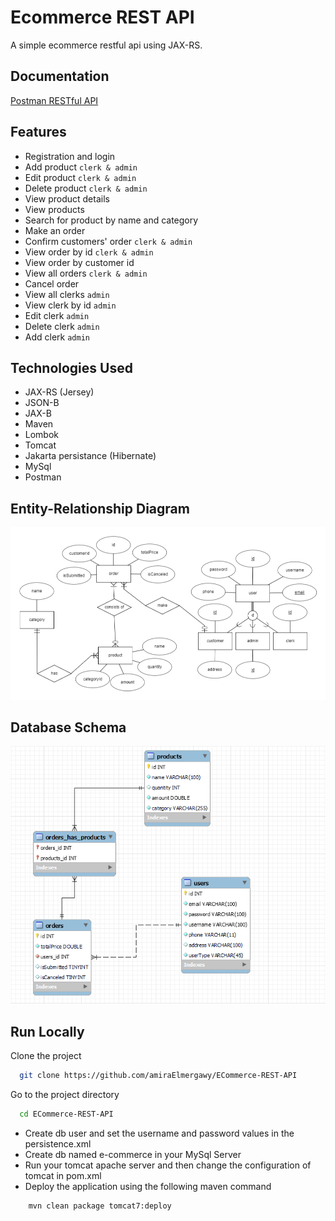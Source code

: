 
# Ecommerce REST API

A simple ecommerce restful api using JAX-RS.


## Documentation

[Postman RESTful API](https://documenter.getpostman.com/view/10348227/UyxdMA8V)


## Features

- Registration and login
- Add product  ```clerk & admin```
- Edit product ```clerk & admin```
- Delete product ```clerk & admin```
- View product details
- View products
- Search for product by name and category
- Make an order
- Confirm customers' order ```clerk & admin```
- View order by id ```clerk & admin```
- View order by customer id
- View all orders ```clerk & admin```
- Cancel order
- View all clerks ```admin```
- View clerk by id ```admin```
- Edit clerk ```admin```
- Delete clerk ```admin```
- Add clerk ```admin```




## Technologies Used

- JAX-RS (Jersey)
- JSON-B
- JAX-B
- Maven
- Lombok
- Tomcat
- Jakarta persistance (Hibernate)
- MySql
- Postman


## Entity-Relationship Diagram

<p align="center">
  <img src="src/main/resources/images/erd.png" title="erd">
</p>

## Database Schema

<p align="center">
  <img src="src/main/resources/images/dbSchema.png" title="erd">
</p>

## Run Locally

Clone the project

```bash
  git clone https://github.com/amiraElmergawy/ECommerce-REST-API
```

Go to the project directory

```bash
  cd ECommerce-REST-API
```

- Create db user and set the username and password values in the persistence.xml
- Create db named e-commerce in your MySql Server
- Run your tomcat apache server and then change the configuration of tomcat in pom.xml
- Deploy the application using the following maven command


```bash
    mvn clean package tomcat7:deploy
```
